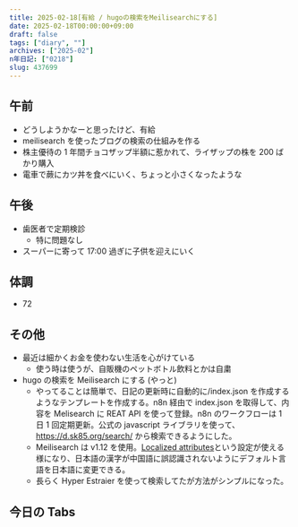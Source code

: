 ```yaml
---
title: 2025-02-18[有給 / hugoの検索をMeilisearchにする]
date: 2025-02-18T00:00:00+09:00
draft: false
tags: ["diary", ""]
archives: ["2025-02"]
n年日記: ["0218"]
slug: 437699
---
```


## 午前

- どうしようかなーと思ったけど、有給
- meilisearch を使ったブログの検索の仕組みを作る
- 株主優待の 1 年間チョコザップ半額に惹かれて、ライザップの株を 200 ばかり購入
- 電車で蕨にカツ丼を食べにいく、ちょっと小さくなったような

## 午後

- 歯医者で定期検診
  - 特に問題なし
- スーパーに寄って 17:00 過ぎに子供を迎えにいく

## 体調

- 72

## その他

- 最近は細かくお金を使わない生活を心がけている
  - 使う時は使うが、自販機のペットボトル飲料とかは自粛
- hugo の検索を Meilisearch にする (やっと)
  - やってることは簡単で、日記の更新時に自動的に/index.json を作成するようなテンプレートを作成する。n8n 経由で index.json を取得して、内容を Melisearch に REAT API を使って登録。n8n のワークフローは 1 日 1 回定期更新。公式の javascript ライブラリを使って、https://d.sk85.org/search/ から検索できるようにした。
  - Meilisearch は v1.12 を使用。[Localized attributes](https://www.meilisearch.com/docs/reference/api/settings#localized-attributes)という設定が使える様になり、日本語の漢字が中国語に誤認識されないようにデフォルト言語を日本語に変更できる。
  - 長らく Hyper Estraier を使って検索してたが方法がシンプルになった。

## 今日の Tabs
